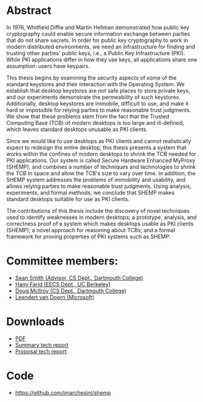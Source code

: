 # Abstract
In 1976, Whitfield Diffie and Martin Hellman demonstrated how public key cryptography could enable secure information exchange between parties that do not share secrets. In order for public key cryptography to work in modern distributed environments, we need an infrastructure for finding and trusting other parties' public keys, i.e., a Public Key Infrastructure (PKI). While PKI applications differ in how they use keys, all applications share one assumption: users have keypairs.

This thesis begins by examining the security aspects of some of the standard keystores and their interaction with the Operating System. We establish that desktop keystores are not safe places to store private keys, and our experiments demonstrate the permeability of such keystores. Additionally, desktop keystores are immobile, difficult to use, and make it hard or impossible for relying parties to make reasonable trust judgments. We show that these problems stem from the fact that the Trusted Computing Base (TCB) of modern desktops is too large and ill-defined, which leaves standard desktops unusable as PKI clients.

Since we would like to use desktops as PKI clients and cannot realistically expect to redesign the entire desktop, this thesis presents a system that works within the confines of modern desktops to shrink the TCB needed for PKI applications. Our system is called Secure Hardware Enhanced MyProxy (SHEMP), and combines a number of techniques and technologies to shrink the TCB in space and allow the TCB's size to vary over time. In addition, the SHEMP system addresses the problems of immobility and usability, and allows relying parties to make reasonable trust judgments. Using analysis, experiments, and formal methods, we conclude that SHEMP makes standard desktops suitable for use as PKI clients.

The contributions of this thesis include the discovery of novel techniques used to identify weaknesses in modern desktops; a prototype, analysis, and correctness proof of a system which makes desktops usable as PKI clients (SHEMP); a novel approach for reasoning about TCBs; and a formal framework for proving properties of PKI systems such as SHEMP.

# Committee members:

- [Sean Smith (Advisor, CS Dept., Dartmouth College)](https://www.cs.dartmouth.edu/~sws/)
- [Hany Farid (EECS Dept., UC Berkeley)](https://farid.berkeley.edu/)
- [Doug McIlroy (CS Dept., Dartmouth College)](https://www.cs.dartmouth.edu/~doug/)
- [Leendert van Doorn (Microsoft)](https://www.paramecium.org:4443/~leendert/index.html)

# Downloads
- [PDF](thesis.pdf)
- [Summary tech report](tr2005-532-shemp.pdf)
- [Proposal tech report](tr2004-525.pdf)

# Code
- https://github.com/jmarchesini/shemp
